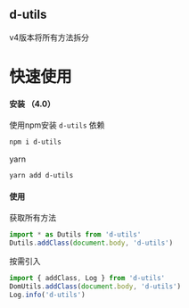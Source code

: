 ## d-utils

v4版本将所有方法拆分

# 快速使用
#### 安装 （4.0）
使用npm安装 `d-utils` 依赖
```bash
npm i d-utils
```
yarn
```hash
yarn add d-utils
```
#### 使用
获取所有方法
```js
import * as Dutils from 'd-utils'
Dutils.addClass(document.body, 'd-utils')
```
按需引入
```js
import { addClass, Log } from 'd-utils'
DomUtils.addClass(document.body, 'd-utils')
Log.info('d-utils')
```
